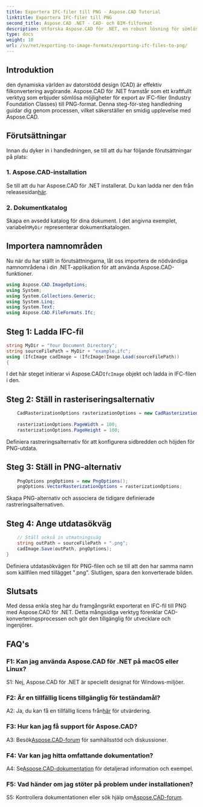 ```yaml
---
title: Exportera IFC-filer till PNG - Aspose.CAD Tutorial
linktitle: Exportera IFC-filer till PNG
second_title: Aspose.CAD .NET - CAD- och BIM-filformat
description: Utforska Aspose.CAD för .NET, en robust lösning för sömlös IFC till PNG-konvertering. Ladda ner nu för effektiv CAD-filbehandling.
type: docs
weight: 10
url: /sv/net/exporting-to-image-formats/exporting-ifc-files-to-png/
---
```

## Introduktion

den dynamiska världen av datorstödd design (CAD) är effektiv filkonvertering avgörande. Aspose.CAD för .NET framstår som ett kraftfullt verktyg som erbjuder sömlösa möjligheter för export av IFC-filer (Industry Foundation Classes) till PNG-format. Denna steg-för-steg handledning guidar dig genom processen, vilket säkerställer en smidig upplevelse med Aspose.CAD.

## Förutsättningar

Innan du dyker in i handledningen, se till att du har följande förutsättningar på plats:

### 1. Aspose.CAD-installation

 Se till att du har Aspose.CAD för .NET installerat. Du kan ladda ner den från releasesidan[här](https://releases.aspose.com/cad/net/).

### 2. Dokumentkatalog

 Skapa en avsedd katalog för dina dokument. I det angivna exemplet, variabeln`MyDir` representerar dokumentkatalogen.

## Importera namnområden

Nu när du har ställt in förutsättningarna, låt oss importera de nödvändiga namnområdena i din .NET-applikation för att använda Aspose.CAD-funktioner.

```csharp
using Aspose.CAD.ImageOptions;
using System;
using System.Collections.Generic;
using System.Linq;
using System.Text;
using Aspose.CAD.FileFormats.Ifc;
```

## Steg 1: Ladda IFC-fil

```csharp
string MyDir = "Your Document Directory";
string sourceFilePath = MyDir + "example.ifc";
using (IfcImage cadImage = (IfcImage)Image.Load(sourceFilePath))
{
```

 I det här steget initierar vi Aspose.CAD`IfcImage` objekt och ladda in IFC-filen i den.

## Steg 2: Ställ in rasteriseringsalternativ

```csharp
    CadRasterizationOptions rasterizationOptions = new CadRasterizationOptions();
   
    rasterizationOptions.PageWidth = 100;
    rasterizationOptions.PageHeight = 100;
```

Definiera rastreringsalternativ för att konfigurera sidbredden och höjden för PNG-utdata.

## Steg 3: Ställ in PNG-alternativ

```csharp
    PngOptions pngOptions = new PngOptions();
    pngOptions.VectorRasterizationOptions = rasterizationOptions;
```

Skapa PNG-alternativ och associera de tidigare definierade rastreringsalternativen.

## Steg 4: Ange utdatasökväg

```csharp
    // Ställ också in utmatningsväg
    string outPath = sourceFilePath + ".png";
    cadImage.Save(outPath, pngOptions);
}
```

Definiera utdatasökvägen för PNG-filen och se till att den har samma namn som källfilen med tillägget ".png". Slutligen, spara den konverterade bilden.

## Slutsats

Med dessa enkla steg har du framgångsrikt exporterat en IFC-fil till PNG med Aspose.CAD för .NET. Detta mångsidiga verktyg förenklar CAD-konverteringsprocessen och gör den tillgänglig för utvecklare och ingenjörer.

## FAQ's

### F1: Kan jag använda Aspose.CAD för .NET på macOS eller Linux?

S1: Nej, Aspose.CAD för .NET är speciellt designat för Windows-miljöer.

### F2: Är en tillfällig licens tillgänglig för teständamål?

 A2: Ja, du kan få en tillfällig licens från[här](https://purchase.aspose.com/temporary-license/) för utvärdering.

### F3: Hur kan jag få support för Aspose.CAD?

 A3: Besök[Aspose.CAD-forum](https://forum.aspose.com/c/cad/19) för samhällsstöd och diskussioner.

### F4: Var kan jag hitta omfattande dokumentation?

 A4: Se[Aspose.CAD-dokumentation](https://reference.aspose.com/cad/net/) för detaljerad information och exempel.

### F5: Vad händer om jag stöter på problem under installationen?

 S5: Kontrollera dokumentationen eller sök hjälp om[Aspose.CAD-forum](https://forum.aspose.com/c/cad/19).